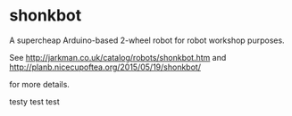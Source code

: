 # shonkbot
A supercheap Arduino-based 2-wheel robot for robot workshop purposes.

See
 http://jarkman.co.uk/catalog/robots/shonkbot.htm
and
 http://planb.nicecupoftea.org/2015/05/19/shonkbot/

for more details.


testy test test
